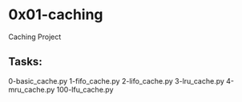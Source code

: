 # 0x01-caching

Caching Project

## Tasks:

0-basic_cache.py
1-fifo_cache.py
2-lifo_cache.py
3-lru_cache.py
4-mru_cache.py
100-lfu_cache.py
